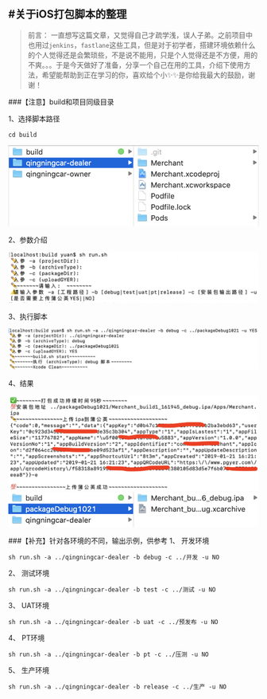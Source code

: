 #关于iOS打包脚本的整理
-
> 前言：
> 一直想写这篇文章，又觉得自己才疏学浅，误人子弟。之前项目中也用过`jenkins`，`fastlane`这些工具，但是对于初学者，搭建环境依赖什么的个人觉得还是会繁琐些，不是说不能用，只是个人觉得还是不方便，用的不爽。。。于是今天做好了准备，分享一个自己在用的工具，介绍下使用方法，希望能帮助到正在学习的你，喜欢给个小✨✨是你给我最大的鼓励，谢谢！

###【注意】build和项目同级目录

1、选择脚本路径
<pre>
<code>cd build</code>
</pre>

![avatar](./img/示例目录.png)

2、参数介绍

![avatar](./img/参数介绍.png)

3、执行脚本

![avatar](./img/执行.png)

4、结果

![avatar](./img/上传蒲公英.png)
![avatar](./img/结果.png)

###【补充】针对各环境的不同，输出示例，供参考
1、 开发环境
<pre>
<code>sh run.sh -a ../qingningcar-dealer -b debug -c ../开发 -u NO</code>
</pre>

2、 测试环境
<pre>
<code>sh run.sh -a ../qingningcar-dealer -b test -c ../测试 -u NO</code>
</pre>

3、 UAT环境
<pre>
<code>sh run.sh -a ../qingningcar-dealer -b uat -c ../预发布 -u NO</code>
</pre>

4、 PT环境
<pre>
<code>sh run.sh -a ../qingningcar-dealer -b pt -c ../压测 -u NO</code>
</pre>

5、 生产环境
<pre>
<code>sh run.sh -a ../qingningcar-dealer -b release -c ../生产 -u NO</code>
</pre>
